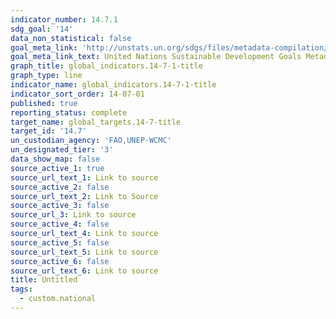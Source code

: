 ```yaml
---
indicator_number: 14.7.1
sdg_goal: '14'
data_non_statistical: false
goal_meta_link: 'http://unstats.un.org/sdgs/files/metadata-compilation/Metadata-Goal-14.pdf'
goal_meta_link_text: United Nations Sustainable Development Goals Metadata (pdf 288kB)
graph_title: global_indicators.14-7-1-title
graph_type: line
indicator_name: global_indicators.14-7-1-title
indicator_sort_order: 14-07-01
published: true
reporting_status: complete
target_name: global_targets.14-7-title
target_id: '14.7'
un_custodian_agency: 'FAO,UNEP-WCMC'
un_designated_tier: '3'
data_show_map: false
source_active_1: true
source_url_text_1: Link to source
source_active_2: false
source_url_text_2: Link to Source
source_active_3: false
source_url_3: Link to source
source_active_4: false
source_url_text_4: Link to source
source_active_5: false
source_url_text_5: Link to source
source_active_6: false
source_url_text_6: Link to source
title: Untitled
tags:
  - custom.national
---
```

